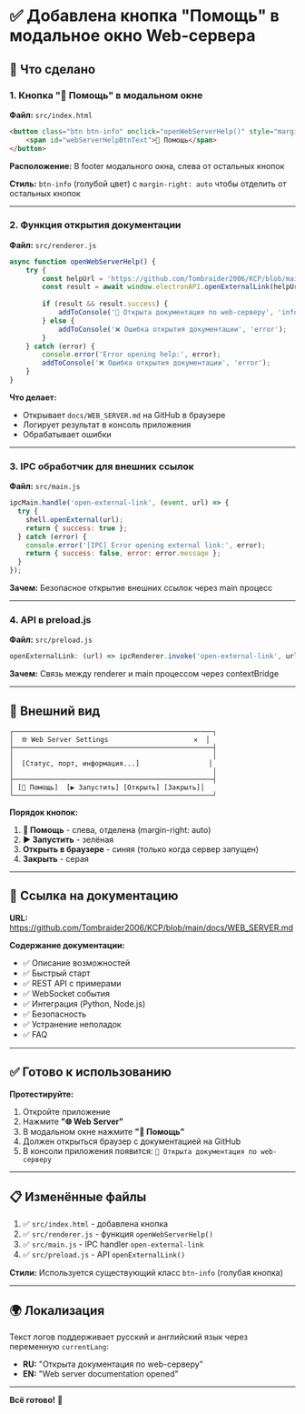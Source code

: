 # ✅ Добавлена кнопка "Помощь" в модальное окно Web-сервера

## 📝 Что сделано

### 1. Кнопка "📖 Помощь" в модальном окне

**Файл:** `src/index.html`

```html
<button class="btn btn-info" onclick="openWebServerHelp()" style="margin-right: auto;">
    <span id="webServerHelpBtnText">📖 Помощь</span>
</button>
```

**Расположение:** В footer модального окна, слева от остальных кнопок

**Стиль:** `btn-info` (голубой цвет) с `margin-right: auto` чтобы отделить от остальных кнопок

---

### 2. Функция открытия документации

**Файл:** `src/renderer.js`

```javascript
async function openWebServerHelp() {
    try {
        const helpUrl = 'https://github.com/Tombraider2006/KCP/blob/main/docs/WEB_SERVER.md';
        const result = await window.electronAPI.openExternalLink(helpUrl);
        
        if (result && result.success) {
            addToConsole('📖 Открыта документация по web-серверу', 'info');
        } else {
            addToConsole('❌ Ошибка открытия документации', 'error');
        }
    } catch (error) {
        console.error('Error opening help:', error);
        addToConsole('❌ Ошибка открытия документации', 'error');
    }
}
```

**Что делает:**
- Открывает `docs/WEB_SERVER.md` на GitHub в браузере
- Логирует результат в консоль приложения
- Обрабатывает ошибки

---

### 3. IPC обработчик для внешних ссылок

**Файл:** `src/main.js`

```javascript
ipcMain.handle('open-external-link', (event, url) => {
  try {
    shell.openExternal(url);
    return { success: true };
  } catch (error) {
    console.error('[IPC] Error opening external link:', error);
    return { success: false, error: error.message };
  }
});
```

**Зачем:** Безопасное открытие внешних ссылок через main процесс

---

### 4. API в preload.js

**Файл:** `src/preload.js`

```javascript
openExternalLink: (url) => ipcRenderer.invoke('open-external-link', url),
```

**Зачем:** Связь между renderer и main процессом через contextBridge

---

## 🎨 Внешний вид

```
┌─────────────────────────────────────────────────┐
│  🌐 Web Server Settings                     ✕  │
├─────────────────────────────────────────────────┤
│                                                 │
│  [Статус, порт, информация...]                 │
│                                                 │
├─────────────────────────────────────────────────┤
│ [📖 Помощь]  [▶️ Запустить] [Открыть] [Закрыть]│
└─────────────────────────────────────────────────┘
```

**Порядок кнопок:**
1. **📖 Помощь** - слева, отделена (margin-right: auto)
2. **▶️ Запустить** - зелёная
3. **Открыть в браузере** - синяя (только когда сервер запущен)
4. **Закрыть** - серая

---

## 🔗 Ссылка на документацию

**URL:** https://github.com/Tombraider2006/KCP/blob/main/docs/WEB_SERVER.md

**Содержание документации:**
- ✅ Описание возможностей
- ✅ Быстрый старт
- ✅ REST API с примерами
- ✅ WebSocket события
- ✅ Интеграция (Python, Node.js)
- ✅ Безопасность
- ✅ Устранение неполадок
- ✅ FAQ

---

## ✅ Готово к использованию

**Протестируйте:**

1. Откройте приложение
2. Нажмите **"🌐 Web Server"**
3. В модальном окне нажмите **"📖 Помощь"**
4. Должен открыться браузер с документацией на GitHub
5. В консоли приложения появится: `📖 Открыта документация по web-серверу`

---

## 📋 Изменённые файлы

1. ✅ `src/index.html` - добавлена кнопка
2. ✅ `src/renderer.js` - функция `openWebServerHelp()`
3. ✅ `src/main.js` - IPC handler `open-external-link`
4. ✅ `src/preload.js` - API `openExternalLink()`

**Стили:** Используется существующий класс `btn-info` (голубая кнопка)

---

## 🌍 Локализация

Текст логов поддерживает русский и английский язык через переменную `currentLang`:

- **RU:** "Открыта документация по web-серверу"
- **EN:** "Web server documentation opened"

---

**Всё готово!** 🚀

